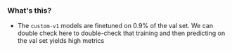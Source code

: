 ### What's this?

 - The `custom-v1` models are finetuned on 0.9% of the val set. We can double check here to double-check that training and then predicting on the val set yields high metrics